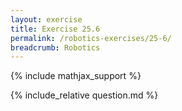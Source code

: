 ```yaml
---
layout: exercise
title: Exercise 25.6
permalink: /robotics-exercises/25-6/
breadcrumb: Robotics
---
```


{% include mathjax_support %}

<div><i class="arrow-up" data-chapter="robotics-exercises" data-exercise="ex_6" data-rating="0"></i></div>
{% include_relative question.md %}
